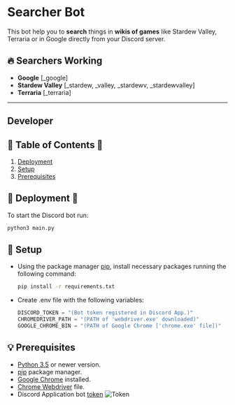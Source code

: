 # Searcher Bot
This bot help you to **search** things in **wikis of games** like Stardew Valley, Terraria or in Google directly from your Discord server.

<!-- 1. [Searchers Working](#-searchers-working)-->

## 🔥 Searchers Working
- **Google** \[_google]
- **Stardew Valley** \[_stardew, _valley, _stardewv, _stardewvalley]
- **Terraria** \[_terraria]



***
## Developer

## 🧾 Table of Contents 🧾
1. [Deployment](#-deployment-)
1. [Setup](#-setup)
1. [Prerequisites](#-prerequisites)

## 🌟 Deployment 🌟
To start the Discord bot run:
```cmd
python3 main.py
```

## 🔨 Setup
- Using the package manager [pip](https://pip.pypa.io/en/stable/), install necessary packages running the following command:
    ```cmd
    pip install -r requirements.txt
    ```

- Create .env file with the following variables:
  ```python
  DISCORD_TOKEN = "(Bot token registered in Discord App.)"
  CHROMEDRIVER_PATH = "(PATH of 'webdriver.exe' downloaded)"
  GOOGLE_CHROME_BIN = "(PATH of Google Chrome ['chrome.exe' file])"
    ```

## 💡 Prerequisites
- [Python 3.5](https://www.python.org/downloads/) or newer version.
- [pip](https://pip.pypa.io/en/stable/) package manager.
- [Google Chrome](https://www.google.com/intl/es_mx/chrome/) installed.
- [Chrome Webdriver](https://chromedriver.chromium.org/downloads) file.
- Discord Application bot [token](https://discord.com/developers/applications/)
    ![Token](https://user-images.githubusercontent.com/38699812/87493279-0e4f2400-c612-11ea-8a63-f19f867f8810.png)


